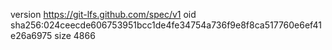 version https://git-lfs.github.com/spec/v1
oid sha256:024ceecde606753951bcc1de4fe34754a736f9e8f8ca517760e6ef41e26a6975
size 4866
